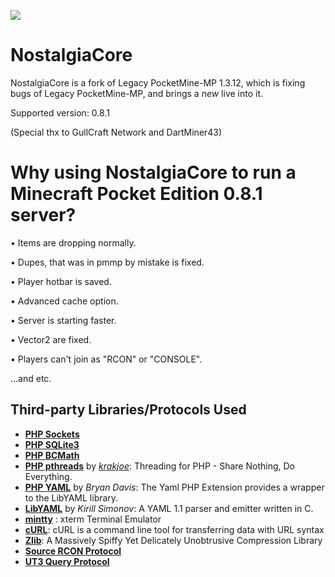 ![](http://185.117.153.152/nc_favicon.png)

# NostalgiaCore

NostalgiaCore is a fork of Legacy PocketMine-MP 1.3.12, which is fixing bugs of Legacy PocketMine-MP, and brings a *new* live into it.

Supported version: 0.8.1

(Special thx to GullCraft Network and DartMiner43)

# Why using NostalgiaCore to run a Minecraft Pocket Edition 0.8.1 server?

• Items are dropping normally.

• Dupes, that was in pmmp by mistake is fixed.

• Player hotbar is saved.

• Advanced cache option.

• Server is starting faster.

• Vector2 are fixed.

• Players can't join as "RCON" or "CONSOLE".

...and etc.

## Third-party Libraries/Protocols Used
* __[PHP Sockets](http://php.net/manual/en/book.sockets.php)__
* __[PHP SQLite3](http://php.net/manual/en/book.sqlite3.php)__
* __[PHP BCMath](http://php.net/manual/en/book.bc.php)__
* __[PHP pthreads](http://pthreads.org/)__ by _[krakjoe](https://github.com/krakjoe)_: Threading for PHP - Share Nothing, Do Everything.
* __[PHP YAML](https://code.google.com/p/php-yaml/)__ by _Bryan Davis_: The Yaml PHP Extension provides a wrapper to the LibYAML library.
* __[LibYAML](http://pyyaml.org/wiki/LibYAML)__ by _Kirill Simonov_: A YAML 1.1 parser and emitter written in C.
* __[mintty](https://code.google.com/p/mintty/)__ : xterm Terminal Emulator
* __[cURL](http://curl.haxx.se/)__: cURL is a command line tool for transferring data with URL syntax
* __[Zlib](http://www.zlib.net/)__: A Massively Spiffy Yet Delicately Unobtrusive Compression Library
* __[Source RCON Protocol](https://developer.valvesoftware.com/wiki/Source_RCON_Protocol)__
* __[UT3 Query Protocol](http://wiki.unrealadmin.org/UT3_query_protocol)__
